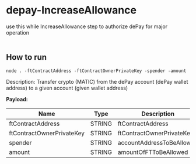 # depay-IncreaseAllowance

use this while IncreaseAllowance step to authorize dePay for major operation </br></br>

## How to run

`node . -ftContractAddress -ftContractOwnerPrivateKey -spender -amount`

Description: Transfer crypto (MATIC) from the dePay account (dePay wallet address) to a given account (given wallet address)

**Payload:**

| Name                      | Type   | Description               |
| ------------------------- | ------ | ------------------------- |
| ftContractAddress         | STRING | ftContractAddress         |
| ftContractOwnerPrivateKey | STRING | ftContractOwnerPrivateKey |
| spender                   | STRING | accountAddressToBeAllowed |
| amount                    | STRING | amountOfFTToBeAllowed     |
